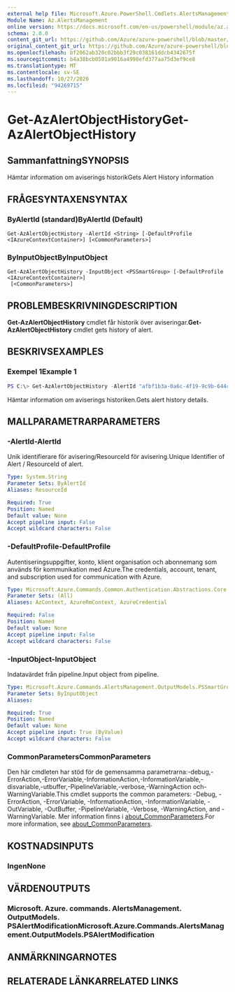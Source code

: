 ```yaml
---
external help file: Microsoft.Azure.PowerShell.Cmdlets.AlertsManagement.dll-Help.xml
Module Name: Az.AlertsManagement
online version: https://docs.microsoft.com/en-us/powershell/module/az.alertsmanagement/get-azalertobjecthistory
schema: 2.0.0
content_git_url: https://github.com/Azure/azure-powershell/blob/master/src/AlertsManagement/AlertsManagement/help/Get-AzAlertObjectHistory.md
original_content_git_url: https://github.com/Azure/azure-powershell/blob/master/src/AlertsManagement/AlertsManagement/help/Get-AzAlertObjectHistory.md
ms.openlocfilehash: bf2062ab320c02bbb3f29c038161ddcb4342675f
ms.sourcegitcommit: b4a38bcb0501a9016a4998efd377aa75d3ef9ce8
ms.translationtype: MT
ms.contentlocale: sv-SE
ms.lasthandoff: 10/27/2020
ms.locfileid: "94269715"
---
```

# <span data-ttu-id="dd4e2-101">Get-AzAlertObjectHistory</span><span class="sxs-lookup"><span data-stu-id="dd4e2-101">Get-AzAlertObjectHistory</span></span>

## <span data-ttu-id="dd4e2-102">Sammanfattning</span><span class="sxs-lookup"><span data-stu-id="dd4e2-102">SYNOPSIS</span></span>
<span data-ttu-id="dd4e2-103">Hämtar information om aviserings historik</span><span class="sxs-lookup"><span data-stu-id="dd4e2-103">Gets Alert History information</span></span>

## <span data-ttu-id="dd4e2-104">FRÅGESYNTAXEN</span><span class="sxs-lookup"><span data-stu-id="dd4e2-104">SYNTAX</span></span>

### <span data-ttu-id="dd4e2-105">ByAlertId (standard)</span><span class="sxs-lookup"><span data-stu-id="dd4e2-105">ByAlertId (Default)</span></span>
```
Get-AzAlertObjectHistory -AlertId <String> [-DefaultProfile <IAzureContextContainer>] [<CommonParameters>]
```

### <span data-ttu-id="dd4e2-106">ByInputObject</span><span class="sxs-lookup"><span data-stu-id="dd4e2-106">ByInputObject</span></span>
```
Get-AzAlertObjectHistory -InputObject <PSSmartGroup> [-DefaultProfile <IAzureContextContainer>]
 [<CommonParameters>]
```

## <span data-ttu-id="dd4e2-107">PROBLEMBESKRIVNING</span><span class="sxs-lookup"><span data-stu-id="dd4e2-107">DESCRIPTION</span></span>
<span data-ttu-id="dd4e2-108">**Get-AzAlertObjectHistory** cmdlet får historik över aviseringar.</span><span class="sxs-lookup"><span data-stu-id="dd4e2-108">**Get-AzAlertObjectHistory** cmdlet gets history of alert.</span></span>

## <span data-ttu-id="dd4e2-109">BESKRIVS</span><span class="sxs-lookup"><span data-stu-id="dd4e2-109">EXAMPLES</span></span>

### <span data-ttu-id="dd4e2-110">Exempel 1</span><span class="sxs-lookup"><span data-stu-id="dd4e2-110">Example 1</span></span>
```powershell
PS C:\> Get-AzAlertObjectHistory -AlertId "afbf1b3a-0a6c-4f19-9c9b-644ccd7b1529"
```

<span data-ttu-id="dd4e2-111">Hämtar information om aviserings historiken.</span><span class="sxs-lookup"><span data-stu-id="dd4e2-111">Gets alert history details.</span></span> 

## <span data-ttu-id="dd4e2-112">MALLPARAMETRAR</span><span class="sxs-lookup"><span data-stu-id="dd4e2-112">PARAMETERS</span></span>

### <span data-ttu-id="dd4e2-113">-AlertId</span><span class="sxs-lookup"><span data-stu-id="dd4e2-113">-AlertId</span></span>
<span data-ttu-id="dd4e2-114">Unik identifierare för avisering/ResourceId för avisering.</span><span class="sxs-lookup"><span data-stu-id="dd4e2-114">Unique Identifier of Alert / ResourceId of alert.</span></span>

```yaml
Type: System.String
Parameter Sets: ByAlertId
Aliases: ResourceId

Required: True
Position: Named
Default value: None
Accept pipeline input: False
Accept wildcard characters: False
```

### <span data-ttu-id="dd4e2-115">-DefaultProfile</span><span class="sxs-lookup"><span data-stu-id="dd4e2-115">-DefaultProfile</span></span>
<span data-ttu-id="dd4e2-116">Autentiseringsuppgifter, konto, klient organisation och abonnemang som används för kommunikation med Azure.</span><span class="sxs-lookup"><span data-stu-id="dd4e2-116">The credentials, account, tenant, and subscription used for communication with Azure.</span></span>

```yaml
Type: Microsoft.Azure.Commands.Common.Authentication.Abstractions.Core.IAzureContextContainer
Parameter Sets: (All)
Aliases: AzContext, AzureRmContext, AzureCredential

Required: False
Position: Named
Default value: None
Accept pipeline input: False
Accept wildcard characters: False
```

### <span data-ttu-id="dd4e2-117">-InputObject</span><span class="sxs-lookup"><span data-stu-id="dd4e2-117">-InputObject</span></span>
<span data-ttu-id="dd4e2-118">Indatavärdet från pipeline.</span><span class="sxs-lookup"><span data-stu-id="dd4e2-118">Input object from pipeline.</span></span>

```yaml
Type: Microsoft.Azure.Commands.AlertsManagement.OutputModels.PSSmartGroup
Parameter Sets: ByInputObject
Aliases:

Required: True
Position: Named
Default value: None
Accept pipeline input: True (ByValue)
Accept wildcard characters: False
```

### <span data-ttu-id="dd4e2-119">CommonParameters</span><span class="sxs-lookup"><span data-stu-id="dd4e2-119">CommonParameters</span></span>
<span data-ttu-id="dd4e2-120">Den här cmdleten har stöd för de gemensamma parametrarna:-debug,-ErrorAction,-ErrorVariable,-InformationAction,-InformationVariable,-disvariable,-utbuffer,-PipelineVariable,-verbose,-WarningAction och-WarningVariable.</span><span class="sxs-lookup"><span data-stu-id="dd4e2-120">This cmdlet supports the common parameters: -Debug, -ErrorAction, -ErrorVariable, -InformationAction, -InformationVariable, -OutVariable, -OutBuffer, -PipelineVariable, -Verbose, -WarningAction, and -WarningVariable.</span></span> <span data-ttu-id="dd4e2-121">Mer information finns i [about_CommonParameters](http://go.microsoft.com/fwlink/?LinkID=113216).</span><span class="sxs-lookup"><span data-stu-id="dd4e2-121">For more information, see [about_CommonParameters](http://go.microsoft.com/fwlink/?LinkID=113216).</span></span>

## <span data-ttu-id="dd4e2-122">KOSTNADS</span><span class="sxs-lookup"><span data-stu-id="dd4e2-122">INPUTS</span></span>

### <span data-ttu-id="dd4e2-123">Ingen</span><span class="sxs-lookup"><span data-stu-id="dd4e2-123">None</span></span>

## <span data-ttu-id="dd4e2-124">VÄRDEN</span><span class="sxs-lookup"><span data-stu-id="dd4e2-124">OUTPUTS</span></span>

### <span data-ttu-id="dd4e2-125">Microsoft. Azure. commands. AlertsManagement. OutputModels. PSAlertModification</span><span class="sxs-lookup"><span data-stu-id="dd4e2-125">Microsoft.Azure.Commands.AlertsManagement.OutputModels.PSAlertModification</span></span>

## <span data-ttu-id="dd4e2-126">ANMÄRKNINGAR</span><span class="sxs-lookup"><span data-stu-id="dd4e2-126">NOTES</span></span>

## <span data-ttu-id="dd4e2-127">RELATERADE LÄNKAR</span><span class="sxs-lookup"><span data-stu-id="dd4e2-127">RELATED LINKS</span></span>
